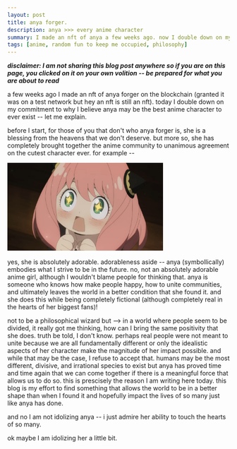```yaml
---
layout: post
title: anya forger.
description: anya >>> every anime character
summary: I made an nft of anya a few weeks ago. now I double down on my commitment to why she is the best anime character ever
tags: [anime, random fun to keep me occupied, philosophy]
---
```


_**disclaimer: I am not sharing this blog post anywhere so if you are on this page, you clicked on it on your own volition -- be prepared for what you are about to read**_

a few weeks ago I made an nft of anya forger on the blockchain (granted it was on a test network but hey an nft is still an nft). today I double down on my commitment to why I believe anya may be the best anime character to ever exist -- let me explain.

before I start, for those of you that don't who anya forger is, she is a blessing from the heavens that we don't deserve. but more so, she has completely brought together the anime community to unanimous agreement on the cutest character ever. for example --

<img src="/assets/img/05-29-2022-1.jpg" width="70%"  />

yes, she is absolutely adorable. adorableness aside -- anya (symbollically) embodies what I strive to be in the future. no, not an absolutely adorable anime girl, although I wouldn't blame people for thinking that. anya is someone who knows how make people happy, how to unite communities, and ultimately leaves the world in a better condition that she found it. and she does this while being completely fictional (although completely real in the hearts of her biggest fans)!

not to be a philosophical wizard but --> in a world where people seem to be divided, it really got me thinking, how can I bring the same positivity that she does. truth be told, I don't know. perhaps real people were not meant to unite because we are all fundamentally different or only the idealistic aspects of her character make the magnitude of her impact possible. and while that may be the case, I refuse to accept that. humans may be the most different, divisive, and irrational species to exist but anya has proved time and time again that we can come together if there is a meaningful force that allows us to do so. this is prescisely the reason I am writing here today. this blog is my effort to find something that allows the world to be in a better shape than when I found it and hopefully impact the lives of so many just like anya has done.

and no I am not idolizing anya -- i just admire her ability to touch the hearts of so many.

ok maybe I am idolizing her a little bit.
